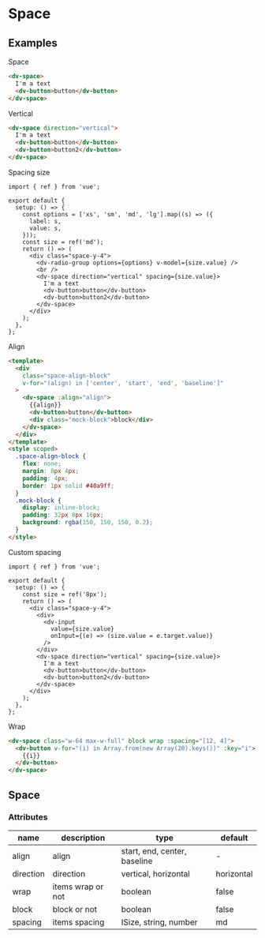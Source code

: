 # Space

## Examples

Space

```html :::demo
<dv-space>
  I'm a text
  <dv-button>button</dv-button>
</dv-space>
```

Vertical

```html :::demo
<dv-space direction="vertical">
  I'm a text
  <dv-button>button</dv-button>
  <dv-button>button2</dv-button>
</dv-space>
```

Spacing size

```tsx :::run
import { ref } from 'vue';

export default {
  setup: () => {
    const options = ['xs', 'sm', 'md', 'lg'].map((s) => ({
      label: s,
      value: s,
    }));
    const size = ref('md');
    return () => (
      <div class="space-y-4">
        <dv-radio-group options={options} v-model={size.value} />
        <br />
        <dv-space direction="vertical" spacing={size.value}>
          I'm a text
          <dv-button>button</dv-button>
          <dv-button>button2</dv-button>
        </dv-space>
      </div>
    );
  },
};
```

Align

```html :::run
<template>
  <div
    class="space-align-block"
    v-for="(align) in ['center', 'start', 'end', 'baseline']"
  >
    <dv-space :align="align">
      {{align}}
      <dv-button>button</dv-button>
      <div class="mock-block">block</div>
    </dv-space>
  </div>
</template>
<style scoped>
  .space-align-block {
    flex: none;
    margin: 8px 4px;
    padding: 4px;
    border: 1px solid #40a9ff;
  }
  .mock-block {
    display: inline-block;
    padding: 32px 8px 16px;
    background: rgba(150, 150, 150, 0.2);
  }
</style>
```

Custom spacing

```tsx :::run
import { ref } from 'vue';

export default {
  setup: () => {
    const size = ref('8px');
    return () => (
      <div class="space-y-4">
        <div>
          <dv-input
            value={size.value}
            onInput={(e) => (size.value = e.target.value)}
          />
        </div>
        <dv-space direction="vertical" spacing={size.value}>
          I'm a text
          <dv-button>button</dv-button>
          <dv-button>button2</dv-button>
        </dv-space>
      </div>
    );
  },
};
```

Wrap

```html :::demo
<dv-space class="w-64 max-w-full" block wrap :spacing="[12, 4]">
  <dv-button v-for="(i) in Array.from(new Array(20).keys())" :key="i">
    {{i}}
  </dv-button>
</dv-space>
```

## Space

### Attributes

| name      | description       | type                         | default    |
| --------- | ----------------- | ---------------------------- | ---------- |
| align     | align             | start, end, center, baseline | -          |
| direction | direction         | vertical, horizontal         | horizontal |
| wrap      | items wrap or not | boolean                      | false      |
| block     | block or not      | boolean                      | false      |
| spacing   | items spacing     | ISize, string, number        | md         |
